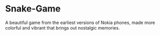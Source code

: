 # Snake-Game
A beautiful game from the earliest versions of Nokia phones, made more colorful and vibrant that brings out nostalgic memories.
